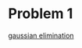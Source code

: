 # Problem 1
[gaussian elimination](https://tannerwheeler.github.io/math4610/softwareManual/hw4/gaussElim)
